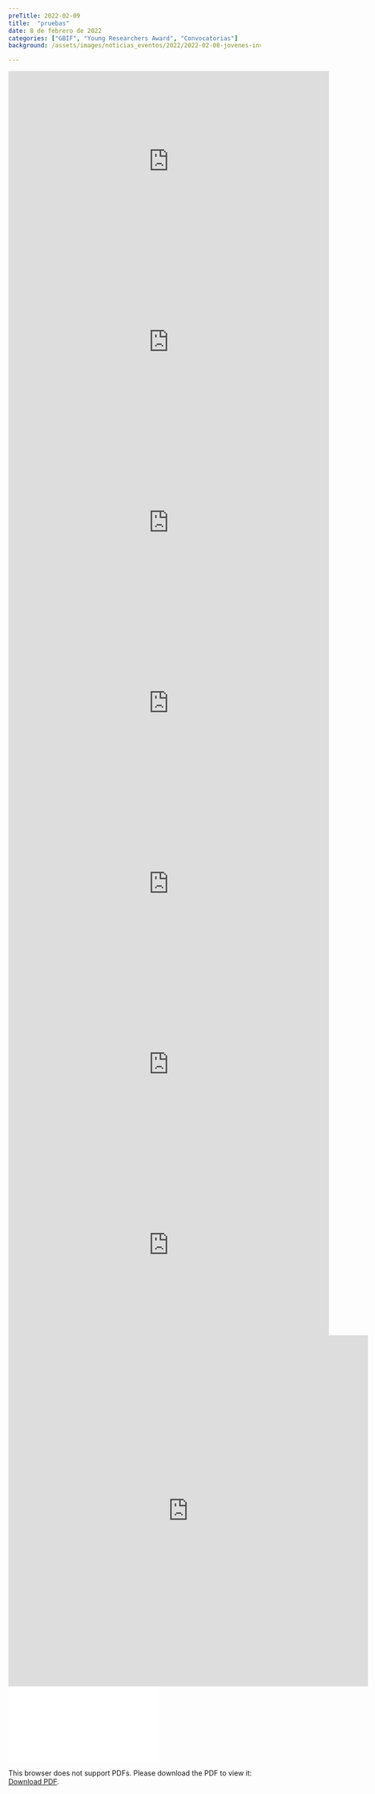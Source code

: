 ```yaml
---
preTitle: 2022-02-09
title:  "pruebas"
date: 8 de febrero de 2022
categories: ["GBIF", "Young Researchers Award", "Convocatorias"]
background: /assets/images/noticias_eventos/2022/2022-02-08-jovenes-investigadores-GBIF.png

---
```


<div><iframe src="http://portal.strm.net/documentos/Volante_ejemplo.pdf" width="640" height="360" frameborder="0" allow="fullscreen; picture-in-picture"></iframe></div>

<div><iframe src="http://portal.strm.net/documentos/Volante_ejemplo.pdf" width="640" height="360" frameborder="0" allow="autoplay; picture-in-picture"></iframe></div>


<div><iframe src="http://portal.strm.net/documentos/Volante_ejemplo.pdf" width="640" height="360" frameborder="0" allow="autoplay; fullscreen"></iframe></div>


<div><iframe src="http://portal.strm.net/documentos/Volante_ejemplo.pdf" width="640" height="360" frameborder="0" allow="autoplay"></iframe></div>

<div><iframe src="http://portal.strm.net/documentos/Volante_ejemplo.pdf" width="640" height="360" frameborder="0" allow="fullscreen"></iframe></div>


<div><iframe src="http://portal.strm.net/documentos/Volante_ejemplo.pdf" width="640" height="360" frameborder="0" allow="picture-in-picture"></iframe></div>

<div><iframe src="http://portal.strm.net/documentos/Volante_ejemplo.pdf" width="640" height="360" frameborder="0" allow="autoplay; picture-in-picture"></iframe></div>


<iframe src="http://docs.google.com/gview?url=http://example.com/mypdf.pdf&embedded=true" style="width:718px; height:700px;" frameborder="0"></iframe>

<object data="/acercade/imagenes/libro-andi.pdf" type="application/pdf" width="750px" height="750px">
    <embed src="/acercade/imagenes/libro-andi.pdf" type="application/pdf">
        <p>This browser does not support PDFs. Please download the PDF to view it: <a href="http://yoursite.com/the.pdf">Download PDF</a>.</p>
    </embed>
</object>
